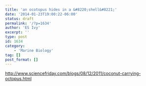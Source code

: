```yaml
---
title: 'an ocotopus hides in a &#8220;shell&#8221;'
date: '2014-01-23T19:00:22-06:00'
status: draft
permalink: '/?p=1634'
author: 'ES Ivy'
excerpt: ''
type: post
id: 1634
category:
    - 'Marine Biology'
tag: []
post_format: []
---
```

<http://www.sciencefriday.com/blogs/08/12/2011/coconut-carrying-octopus.html>